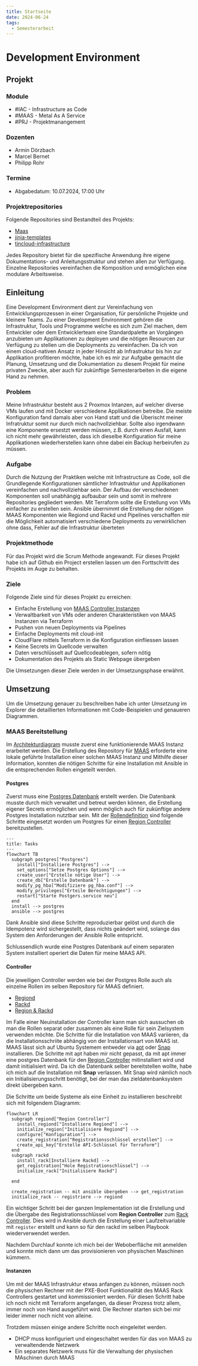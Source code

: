 ```yaml
---
title: Startseite
date: 2024-06-24
tags:
  - Semesterarbeit
---
```


# Development Environment

## Projekt

### Module

- #IAC - Infrastructure as Code
- #MAAS - Metal As A Service
- #PRJ - Projektmanangement

### Dozenten

- Armin Dörzbach
- Marcel Bernet
- Philipp Rohr

### Termine

- Abgabedatum: 10.07.2024, 17:00 Uhr

### Projektrepositories

Folgende Repositories sind Bestandteil des Projekts:

- [Maas](https://github.com/migueltinembart/maas)
- [jinja-templates](https://github.com/migueltinembart/jinja-templates)
- [tincloud-infrastructure](https://github.com/migueltinembart/tincloud-infrastructure)

Jedes Repository bietet für die spezifische Anwendung ihre eigene Dokumentations- und Anleitungsstruktur und stehen allen zur Verfügung. Einzelne Repositories vereinfachen die Komposition und ermöglichen eine modulare Arbeitsweise.

## Einleitung

Eine Development Environment dient zur Vereinfachung von Entwicklungsprozessen in einer Organisation, für persönliche Projekte und kleinere Teams. Zu einer Development Environment gehören die Infrastruktur, Tools und Programme welche es sich zum Ziel machen, dem Entwickler oder dem Entwicklerteam eine Standardpalette an Vorgängen anzubieten um Applikationen zu deployen und die nötigen Resourcen zur Verfügung zu stellen um die Deployments zu vereinfachen. Da ich von einem cloud-nativen Ansatz in jeder Hinsicht ab Infrastruktur bis hin zur Applikation profitieren möchte, habe ich es mir zur Aufgabe gemacht die Planung, Umsetzung und die Dokumentation zu diesem Projekt für meine privaten Zwecke, aber auch für zukünftige Semesterarbeiten in die eigene Hand zu nehmen.

### Problem

Meine Infrastruktur besteht aus 2 Proxmox Intanzen, auf welcher diverse VMs laufen und mit Docker verschiedene Applikationen betreibe. Die meiste Konfiguration fand damals aber von Hand statt und die Überischt meiner Infratruktur somit nur durch mich nachvollziehbar. Sollte also irgendwann eine Komponente ersestzt werden müssen, z.B. durch einen Ausfall, kann ich nicht mehr gewährleisten, dass ich dieselbe Konfiguration für meine Applikationen wiederherstellen kann ohne dabei ein Backup herbeirufen zu müssen. 

### Aufgabe

Durch die Nutzung der Praktiken welche mit Infrastructure as Code, soll die Grundlegende Konfigurationen sämtlicher Infrastruktur und Applikationen vereinfachen und nachvollziehbar sein. Der Aufbau der verschiedenen Komponenten soll unabhängig aufbaubar sein und somit in mehrere Repositories gegliedert werden. Mit Terraform sollte die Erstellung von VMs einfacher zu erstellen sein. Ansible übernimmt die Erstellung der nötigen MAAS Komponenten wie Regiond und Rackd und Pipelines verschaffen mir die Möglichkeit automatisiert verschiedene Deployments zu verwirklichen ohne dass, Fehler auf die Infrastruktur überteten

### Projektmethode

Für das Projekt wird die Scrum Methode angewandt. Für dieses Projekt habe ich auf Github ein Project erstellen lassen um den Forttschritt des Projekts im Auge zu behalten.

### Ziele

Folgende Ziele sind für dieses Projekt zu erreichen:

- Einfache Erstellung von [MAAS Controller Instanzen](./Umsetzung/ko63-maas-controller.md#rackd-rolle)
- Verwaltbarkeit von VMs oder anderen Charakteristiken von MAAS Instanzen via Terraform
- Pushen von neuen Deployments via Pipelines
- Einfache Deployments mit cloud-init
- CloudFlare mittels Terraform in die Konfiguration einfliessen lassen
- Keine Secrets im Quellcode verwalten
- Daten verschlüsselt auf Quellcodeablegen, sofern nötig
- Dokumentation des Projekts als Static Webpage übergeben

Die Umsetzungen dieser Ziele werden in der Umsetzungsphase erwähnt.

## Umsetzung

Um die Umsetzung genauer zu beschreiben habe ich unter _Umsetzung_  im Explorer die detaillierten Informationen mit Code-Beispielen und genaueren Diagrammen. 

### MAAS Bereitstellung

Im [Architekturdiagram](./u0jx-architecture.md#abhängigkeiten) musste zuerst eine funktionierende MAAS Instanz erarbeitet werden. Die Erstellung des Repository für [MAAS](https://github.com/migueltinembart/maas) erforderte eine lokale geführte Installation einer solchen MAAS Instanz und Mithilfe dieser Information, konnten die nötigen Schritte für eine Installation mit Ansible in die entsprechenden Rollen eingeteilt werden. 

#### Postgres 

Zuerst muss eine [Postgres Datenbank](./Umsetzung/249n-postgresql.md) erstellt werden. Die Datenbank musste durch mich verwaltet und betreut werden können, die Erstellung eigener Secrets ermöglichen und wenn möglich auch für zukünftige andere Postgres Installation nutztbar sein. Mit der [Rollendefinition](./Umsetzung249n-postgresql.md) sind folgende Schritte eingesetzt worden um Postgres für einen [Region Controller](./Umsetzung/ko63-maas-controller.md#regiond-role) bereitzustellen.

```mermaid
---
title: Tasks
---
flowchart TB
  subgraph postgres["Postgres"]
    install["Installiere Postgres"] -->
    set_options["Setze Postgres Options"] -->
    create_user["Erstelle nötige User"] -->
    create_db["Erstelle Datenbank"] -->
    modify_pg_hba["Modifiziere pg_hba.conf"] -->
    modify_privileges["Erteile Berechtigungen"] -->
    restart["Starte Postgers.service neu"]
  end 
  install --> postgres
  ansible --> postgres
```

Dank Ansible sind diese Schritte reproduzierbar gelöst und durch die Idempotenz wird sichergestellt, dass nichts geändert wird, solange das System den Anforderungen der Ansible Rolle entspricht.

Schlussendlich wurde eine Postgres Datenbank auf einem separaten System installiert operiert die Daten für meine MAAS API. 

#### Controller

Die jeweiligen Controller werden wie bei der Postgres Rolle auch als einzelne Rollen im selben Repository für MAAS definiert. 

- [Regiond]()
- [Rackd]()
- [Region & Rackd]()

Im Falle einer Neuinstallation der Controller kann man sich aussuchen ob man die Rollen separat oder zusammen als eine Rolle für sein Zielsystem verwenden möchte. Die Schritte für die Installation von MAAS variieren, da die Installationsschriite abhängig von der Installationsart von MAAS ist. MAAS lässt sich auf Ubuntu Systemem entweder via [apt]() oder [Snap]() installieren. Die Schritte mit apt haben mir nicht gepasst, da mit apt immer eine postgres Datenbank für den [Region Controller](./Umsetzung/ko63-maas-controller.md#regiond-rolle) mitinstalliert wird und damit initialisiert wird. Da ich die Datenbank selber bereitstellen wollte, habe ich mich auf die Installation mit **Snap** verlassen. Mit Snap wird nämlich noch ein Initialisierungsschritt benötigt, bei der man das zieldatenbanksystem direkt übergeben kann.

Die Schritte um beide Systeme als eine Einheit zu installieren beschreibt sich mit folgendem Diagramm:

```mermaid
flowchart LR
  subgraph regiond["Region Controller"]
    install_regiond["Installiere Regiond"] -->
    initialize_region["Initialisiere Regiond"] -->
    configure["Konfiguration"] -->
    create_registration["Registrationsschlüssel erstellen"] -->
    create_api_key["Erstelle API-Schlüssel für Terraform"]
  end
  subgraph rackd
    install_rack[Installiere Rackd] -->
    get_registration["Hole Registrationschlüssel"] -->
    initialize_rack["Initialisiere Rackd"]
    
  end

  create_registration -- mit ansible übergeben --> get_registration
  initialize_rack -- registriere --> regiond
```

Ein wichtiger Schritt bei der ganzen Implementation ist die Erstellung und die Übergabe des Registrationsschlüssel vom **Region Controller** zum [Rack Controller](./Umsetzung/ko63-maas-controller.md#rackd-rolle). Dies wird in Ansible durch die Erstellung einer Laufzeitvariable mit `register` erstellt und kann so für den rackd im selben Playbook wiederverwendet werden. 

Nachdem Durchlauf konnte ich mich bei der Weboberfläche mit anmelden und konnte mich dann um das provisionieren von physischen Maschinen kümmern.

#### Instanzen

Um mit der MAAS Infrastruktur etwas anfangen zu können, müssen noch die physischen Rechner mit der PXE-Boot Funktionalität des MAAS Rack Controllers gestartet und kommissioniert werden. Für diesen Schritt habe ich noch nicht mit Terraform angefangen, da dieser Prozess trotz allem, immer noch von Hand ausgeführt wird. Die Rechner starten sich bei mir leider immer noch nicht von alleine.

Trotzdem müssen einige andere Schritte noch eingeleitet werden. 

- DHCP muss konfiguriert und eingeschaltet werden für das von MAAS zu verwaltendende Netzwerk
- Ein separates Netzwerk muss für die Verwaltung der physischen MAschinen durch MAAS
